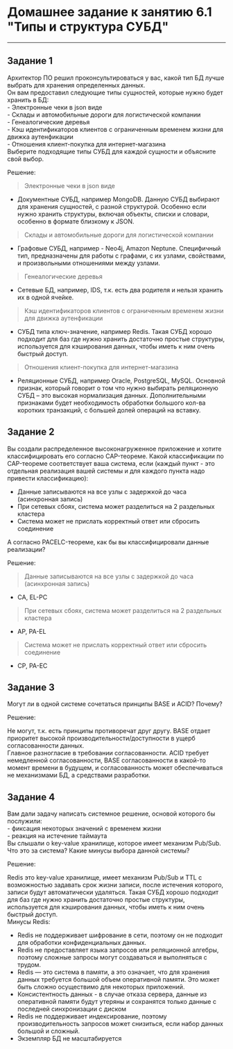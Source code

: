 # Домашнее задание к занятию 6.1 "Типы и структура СУБД"

---

## Задание 1

Архитектор ПО решил проконсультироваться у вас, какой тип БД лучше выбрать для хранения определенных данных.  
Он вам предоставил следующие типы сущностей, которые нужно будет хранить в БД:  
    - Электронные чеки в json виде  
    - Склады и автомобильные дороги для логистической компании  
    - Генеалогические деревья  
    - Кэш идентификаторов клиентов с ограниченным временем жизни для движка аутенфикации  
    - Отношения клиент-покупка для интернет-магазина  
Выберите подходящие типы СУБД для каждой сущности и объясните свой выбор.  

Решение:

> Электронные чеки в json виде  
- Документные СУБД, например MongoDB. Данную СУБД выбирают для хранения сущностей, с разной структурой. Особенно если 
нужно хранить структуры, включая объекты, списки и словари, особенно в формате близкому к JSON. 

> Склады и автомобильные дороги для логистической компании  
- Графовые СУБД, например - Neo4j, Amazon Neptune. Специфичный тип, предназначены для работы с графами, с их узлами, 
свойствами, и произвольными отношениями между узлами.

> Генеалогические деревья  
- Сетевые БД, например, IDS, т.к. есть два родителя и нельзя хранить их в одной ячейке.

> Кэш идентификаторов клиентов с ограниченным временем жизни для движка аутенфикации  
- СУБД типа ключ-значение, например Redis. Такая СУБД хорошо подходит для баз где нужно хранить достаточно простые 
структуры, используется для кэширования данных, чтобы иметь к ним очень быстрый доступ.

> Отношения клиент-покупка для интернет-магазина  
- Реляционные СУБД, например Oracle, PostgreSQL, MySQL. Основной признак, который говорит о том что нужно выбирать 
реляционную СУБД – это высокая нормализация данных. Дополнительными признаками будет необходимость обработки большого 
кол-ва коротких транзакций, с большей долей операций на вставку.

## Задание 2

Вы создали распределенное высоконагруженное приложение и хотите классифицировать его согласно CAP-теореме. Какой 
классификации по CAP-теореме соответствует ваша система, если (каждый пункт - это отдельная реализация вашей системы 
и для каждого пункта надо привести классификацию):  
  - Данные записываются на все узлы с задержкой до часа (асинхронная запись)  
  - При сетевых сбоях, система может разделиться на 2 раздельных кластера  
  - Система может не прислать корректный ответ или сбросить соединение  

А согласно PACELC-теореме, как бы вы классифицировали данные реализации?  
 
Решение:

> Данные записываются на все узлы с задержкой до часа (асинхронная запись)
- CA, EL-PC
> При сетевых сбоях, система может разделиться на 2 раздельных кластера
- AP, PA-EL
> Система может не прислать корректный ответ или сбросить соединение
- CP, PA-EC

## Задание 3

Могут ли в одной системе сочетаться принципы BASE и ACID? Почему?
 
Решение:

Не могут, т.к. есть принципы противоречат друг другу. BASE отдает приоритет высокой производительности/доступности 
в ущерб согласованности данных.  
Главное разногласие в требовании согласованности.
ACID требует немедленной согласованности, BASE согласованности в какой-то момент времени в будущем, и согласованность
может обеспечиваться не механизмами БД, а средствами разработки.

## Задание 4

Вам дали задачу написать системное решение, основой которого бы послужили:  
    - фиксация некоторых значений с временем жизни  
    - реакция на истечение таймаута  
Вы слышали о key-value хранилище, которое имеет механизм Pub/Sub. Что это за система? Какие минусы выбора данной системы?  
 
Решение:

Redis это key-value хранилище, имеет механизм Pub/Sub и TTL с возможностью задавать срок жизни записи, после истечения 
которого, записи будут автоматически удаляться.
Такая СУБД хорошо подходит для баз где нужно хранить достаточно простые структуры, используется для кэширования данных, 
чтобы иметь к ним очень быстрый доступ.    
Минусы Redis:  
- Redis не поддерживает шифрование в сети, поэтому он не подходит для обработки конфиденциальных данных.
- Redis не предоставляет языка запросов или реляционной алгебры, поэтому сложные запросы могут создаваться и выполняться 
с трудом.
- Redis — это система в памяти, а это означает, что для хранения данных требуется большой объем оперативной памяти. 
Это может быть сложно осуществимо для некоторых приложений.  
- Консистентность данных - в случае отказа сервера, данные из оперативной памяти будут утеряны и сохранятся только данные 
с последней синхронизации с диском
- Redis не поддерживает индексирование, поэтому производительность запросов может снизиться, если набор данных большой 
и сложный. 
- Экземпляр БД не масштабируется